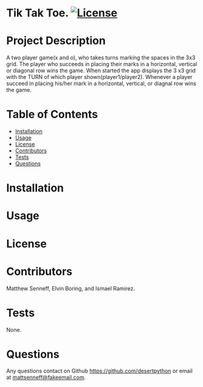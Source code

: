 # **Tik Tak Toe.**                 [![License](https://img.shields.io/badge/License--blue.svg)](https://opensource.org/licenses/)
  # Project Description
  A two player game(x and o), who takes turns marking the spaces in the 3x3 grid. The player who succeeds in placing their marks in a horizontal, vertical or diagonal row wins the game. When started the app displays the 3 x3 grid with the TURN of which player shown(player1/player2). Whenever a player succeed in placing his/her mark in a horizontal, vertical, or diagnal row wins the game.
  # Table of Contents
  * [Installation](#installation)
  * [Usage](#usage)
  * [License](#license)
  * [Contributors](#contributors)
  * [Tests](#tests)
  * [Questions](#questions)
  
  # Installation
  
  # Usage
  
  # License
  
  # Contributors
  Matthew Senneff, Elvin Boring, and Ismael Ramirez.
  # Tests
  None.
  # Questions
  Any questions contact on Github https://github.com/desertpython or email at mattsenneff@fakeemail.com.
